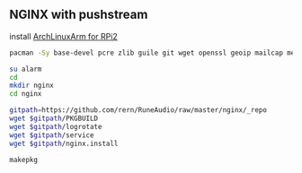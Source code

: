 NGINX with pushstream
---

install [ArchLinuxArm for RPi2](https://github.com/rern/RuneAudio/tree/master/ArchLinuxArm)

```sh
pacman -Sy base-devel pcre zlib guile git wget openssl geoip mailcap mercurial perl-gd perl-io-socket-ssl perl-fcgi perl-cache-memcached memcached ffmpeg

su alarm
cd
mkdir nginx
cd nginx

gitpath=https://github.com/rern/RuneAudio/raw/master/nginx/_repo
wget $gitpath/PKGBUILD
wget $gitpath/logrotate
wget $gitpath/service
wget $gitpath/nginx.install

makepkg
```
